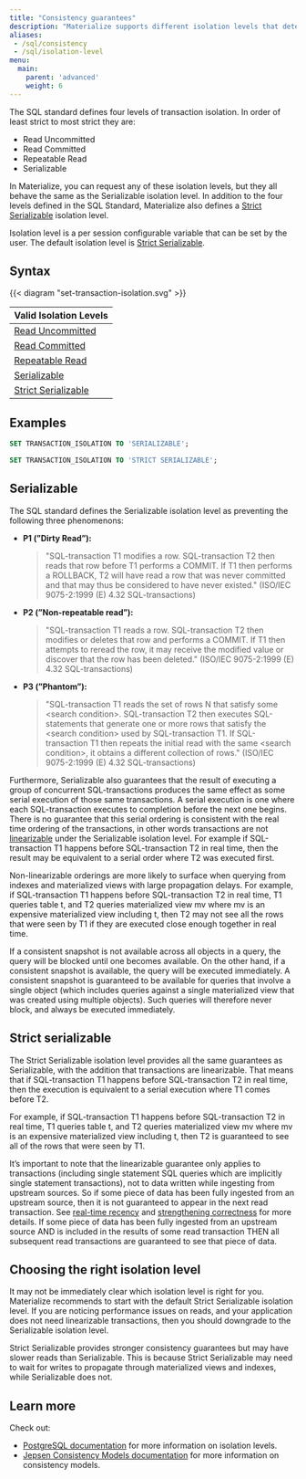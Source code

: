 ```yaml
---
title: "Consistency guarantees"
description: "Materialize supports different isolation levels that determine how it isolates the execution of transactions."
aliases:
 - /sql/consistency
 - /sql/isolation-level
menu:
  main:
    parent: 'advanced'
    weight: 6
---
```


The SQL standard defines four levels of transaction isolation. In order of least strict to most strict they are:

  * Read Uncommitted
  * Read Committed
  * Repeatable Read
  * Serializable

In Materialize, you can request any of these isolation
levels, but they all behave the same as the Serializable isolation level. In addition to the four levels defined in the
SQL Standard, Materialize also defines a [Strict Serializable](#strict-serializable) isolation level.

Isolation level is a per session configurable variable that can be set by the user. The default isolation level is
[Strict Serializable](#strict-serializable).

## Syntax

{{< diagram "set-transaction-isolation.svg" >}}

| Valid Isolation Levels                      |
|---------------------------------------------|
| [Read Uncommitted](#serializable)           |
| [Read Committed](#serializable)             |
| [Repeatable Read](#serializable)            |
| [Serializable](#serializable)               |
| [Strict Serializable](#strict-serializable) |

## Examples

```sql
SET TRANSACTION_ISOLATION TO 'SERIALIZABLE';
```
```sql
SET TRANSACTION_ISOLATION TO 'STRICT SERIALIZABLE';
```

## Serializable

The SQL standard defines the Serializable isolation level as preventing the following three phenomenons:

- **P1 (”Dirty Read”):**
  > "SQL-transaction T1 modifies a row. SQL-transaction T2 then reads that row before T1 performs a
  COMMIT. If T1 then performs a ROLLBACK, T2 will have read a row that was never committed and that may thus be
  considered to have never existed."
  (ISO/IEC 9075-2:1999 (E) 4.32 SQL-transactions)

- **P2 (”Non-repeatable read”):**

  > "SQL-transaction T1 reads a row. SQL-transaction T2 then modifies or deletes that row and performs
  a COMMIT. If T1 then attempts to reread the row, it may receive the modified value or discover that the row has been
  deleted."
  (ISO/IEC 9075-2:1999 (E) 4.32 SQL-transactions)

- **P3 (”Phantom”):**

  > "SQL-transaction T1 reads the set of rows N that satisfy some \<search condition\>. SQL-transaction
  T2 then executes SQL-statements that generate one or more rows that satisfy the \<search condition\> used by
  SQL-transaction T1. If SQL-transaction T1 then repeats the initial read with the same \<search condition\>, it obtains a
  different collection of rows."
  (ISO/IEC 9075-2:1999 (E) 4.32 SQL-transactions)

Furthermore, Serializable also guarantees that the result of executing a group of concurrent SQL-transactions produces
the same effect as some serial execution of those same transactions. A serial execution is one where each
SQL-transaction executes to completion before the next one begins. There is no guarantee that this serial ordering is
consistent with the real time ordering of the transactions, in other words transactions are not
[linearizable](https://jepsen.io/consistency/models/linearizable) under the Serializable isolation level. For example
if SQL-transaction T1 happens before SQL-transaction T2 in real time, then the result may be equivalent to a serial
order where T2 was executed first.

Non-linearizable orderings are more likely to surface when querying from indexes and materialized views with
large propagation delays. For example, if SQL-transaction T1 happens before SQL-transaction T2 in real time, T1 queries
table t, and T2 queries materialized view mv where mv is an expensive materialized view including t, then T2 may not see
all the rows that were seen by T1 if they are executed close enough together in real time.

If a consistent snapshot is not available across all objects in a query, the query will be blocked until one becomes available. On the other hand, if a consistent snapshot is available, the query will be executed immediately. A consistent snapshot is guaranteed to be available for queries that involve a single object (which includes queries against a single materialized view that was created using multiple objects). Such queries will therefore never block, and always be executed immediately.

## Strict serializable

The Strict Serializable isolation level provides all the same guarantees as Serializable, with the addition that
transactions are linearizable. That means that if SQL-transaction T1 happens before SQL-transaction T2 in real time,
then the execution is equivalent to a serial execution where T1 comes before T2.

For example, if SQL-transaction T1 happens before SQL-transaction T2 in real time, T1 queries table t, and
T2 queries materialized view mv where mv is an expensive materialized view including t, then T2 is guaranteed to see all
of the rows that were seen by T1.

It’s important to note that the linearizable guarantee only applies to transactions (including single statement SQL
queries which are implicitly single statement transactions), not to data written while ingesting from upstream sources.
So if some piece of data has been fully ingested from an upstream source, then it is not guaranteed to appear in the
next read transaction. See [real-time recency](https://github.com/MaterializeInc/materialize/issues/11531)
and [strengthening correctness](https://github.com/MaterializeInc/materialize/issues/13107) for more details. If some
piece of data has been fully ingested from an upstream source AND is included in the results of some read transaction
THEN all subsequent read transactions are guaranteed to see that piece of data.

## Choosing the right isolation level

It may not be immediately clear which isolation level is right for you. Materialize recommends to start with the default
Strict Serializable isolation level. If you are noticing performance issues on reads, and your application does not need
linearizable transactions, then you should downgrade to the Serializable isolation level.

Strict Serializable provides stronger consistency guarantees but may have slower reads than Serializable. This is
because Strict Serializable may need to wait for writes to propagate through materialized views and indexes, while
Serializable does not.


## Learn more

Check out:

- [PostgreSQL documentation](https://www.postgresql.org/docs/current/transaction-iso.html) for more information on
  isolation levels.
- [Jepsen Consistency Models documentation](https://jepsen.io/consistency) for more information on consistency models.
